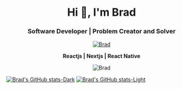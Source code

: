 <h1 align="center">Hi 👋, I'm Brad</h1>
<h3 align="center">Software Developer | Problem Creator and Solver</h3>

<p align="center"> <a href="https://twitter.com/_techd" target="blank"><img src="https://img.shields.io/twitter/follow/brad?logo=twitter&style=for-the-badge" alt="Brad" /></a> </p>

<p align="center">
  <b>Reactjs | Nextjs | React Native</b>
</p>

<p align="center">
  <img align="center" style="display: inline;" src="https://github-readme-streak-stats.herokuapp.com/?user=i-brad&" alt="Brad" />
</p>


  [![Brad's GitHub stats-Dark](https://github-readme-stats.vercel.app/api?username=i-brad&show_icons=true&theme=dark#gh-dark-mode-only)](https://github.com/i-brad/github-readme-stats#gh-dark-mode-only)
[![Brad's GitHub stats-Light](https://github-readme-stats.vercel.app/api?username=i-brad&show_icons=true&theme=default#gh-light-mode-only)](https://github.com/i-brad/github-readme-stats#gh-light-mode-only)
